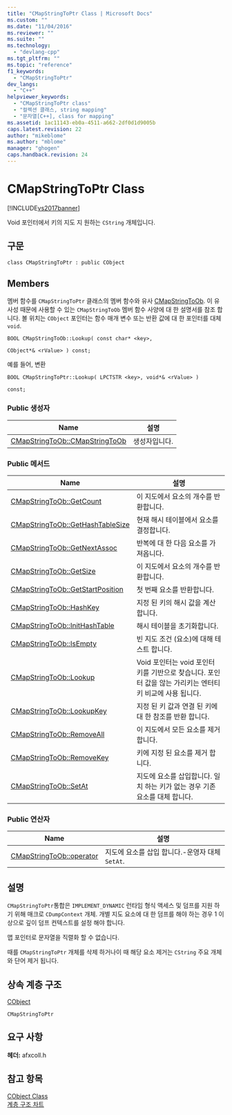 ```yaml
---
title: "CMapStringToPtr Class | Microsoft Docs"
ms.custom: ""
ms.date: "11/04/2016"
ms.reviewer: ""
ms.suite: ""
ms.technology: 
  - "devlang-cpp"
ms.tgt_pltfrm: ""
ms.topic: "reference"
f1_keywords: 
  - "CMapStringToPtr"
dev_langs: 
  - "C++"
helpviewer_keywords: 
  - "CMapStringToPtr class"
  - "컬렉션 클래스, string mapping"
  - "문자열[C++], class for mapping"
ms.assetid: 1ac11143-eb0a-4511-a662-2df0d1d9005b
caps.latest.revision: 22
author: "mikeblome"
ms.author: "mblome"
manager: "ghogen"
caps.handback.revision: 24
---
```

# CMapStringToPtr Class
[!INCLUDE[vs2017banner](../../assembler/inline/includes/vs2017banner.md)]

Void 포인터에서 키의 지도 지 원하는 `CString` 개체입니다.  
  
## 구문  
  
```  
class CMapStringToPtr : public CObject  
```  
  
## Members  
 멤버 함수를 `CMapStringToPtr` 클래스의 멤버 함수와 유사  [CMapStringToOb](../../mfc/reference/cmapstringtoob-class.md).  이 유사성 때문에 사용할 수 있는 `CMapStringToOb` 멤버 함수 사양에 대 한 설명서를 참조 합니다.  볼 위치는 `CObject` 포인터는 함수 매개 변수 또는 반환 값에 대 한 포인터를 대체 `void`.  
  
 `BOOL CMapStringToOb::Lookup( const char* <key>,`  
  
 `CObject*& <rValue> ) const;`  
  
 예를 들어, 변환  
  
 `BOOL CMapStringToPtr::Lookup( LPCTSTR <key>, void*& <rValue> )`  
  
 `const;`  
  
### Public 생성자  
  
|Name|설명|  
|----------|--------|  
|[CMapStringToOb::CMapStringToOb](../Topic/CMapStringToOb::CMapStringToOb.md)|생성자입니다.|  
  
### Public 메서드  
  
|Name|설명|  
|----------|--------|  
|[CMapStringToOb::GetCount](../Topic/CMapStringToOb::GetCount.md)|이 지도에서 요소의 개수를 반환합니다.|  
|[CMapStringToOb::GetHashTableSize](../Topic/CMapStringToOb::GetHashTableSize.md)|현재 해시 테이블에서 요소를 결정합니다.|  
|[CMapStringToOb::GetNextAssoc](../Topic/CMapStringToOb::GetNextAssoc.md)|반복에 대 한 다음 요소를 가져옵니다.|  
|[CMapStringToOb::GetSize](../Topic/CMapStringToOb::GetSize.md)|이 지도에서 요소의 개수를 반환합니다.|  
|[CMapStringToOb::GetStartPosition](../Topic/CMapStringToOb::GetStartPosition.md)|첫 번째 요소를 반환합니다.|  
|[CMapStringToOb::HashKey](../Topic/CMapStringToOb::HashKey.md)|지정 된 키의 해시 값을 계산합니다.|  
|[CMapStringToOb::InitHashTable](../Topic/CMapStringToOb::InitHashTable.md)|해시 테이블을 초기화합니다.|  
|[CMapStringToOb::IsEmpty](../Topic/CMapStringToOb::IsEmpty.md)|빈 지도 조건 \(요소\)에 대해 테스트 합니다.|  
|[CMapStringToOb::Lookup](../Topic/CMapStringToOb::Lookup.md)|Void 포인터는 void 포인터 키를 기반으로 찾습니다.  포인터 값을 않는 가리키는 엔터티 키 비교에 사용 됩니다.|  
|[CMapStringToOb::LookupKey](../Topic/CMapStringToOb::LookupKey.md)|지정 된 키 값과 연결 된 키에 대 한 참조를 반환 합니다.|  
|[CMapStringToOb::RemoveAll](../Topic/CMapStringToOb::RemoveAll.md)|이 지도에서 모든 요소를 제거합니다.|  
|[CMapStringToOb::RemoveKey](../Topic/CMapStringToOb::RemoveKey.md)|키에 지정 된 요소를 제거 합니다.|  
|[CMapStringToOb::SetAt](../Topic/CMapStringToOb::SetAt.md)|지도에 요소를 삽입합니다. 일치 하는 키가 없는 경우 기존 요소를 대체 합니다.|  
  
### Public 연산자  
  
|Name|설명|  
|----------|--------|  
|[CMapStringToOb::operator](../Topic/CMapStringToOb::operator.md)|지도에 요소를 삽입 합니다.\-운영자 대체 `SetAt`.|  
  
## 설명  
 `CMapStringToPtr`통합은 `IMPLEMENT_DYNAMIC` 런타임 형식 액세스 및 덤프를 지원 하기 위해 매크로 `CDumpContext` 개체.  개별 지도 요소에 대 한 덤프를 해야 하는 경우 1 이상으로 깊이 덤프 컨텍스트를 설정 해야 합니다.  
  
 맵 포인터로 문자열을 직렬화 할 수 없습니다.  
  
 때를 `CMapStringToPtr` 개체를 삭제 하거나이 때 해당 요소 제거는 `CString` 주요 개체와 단어 제거 됩니다.  
  
## 상속 계층 구조  
 [CObject](../../mfc/reference/cobject-class.md)  
  
 `CMapStringToPtr`  
  
## 요구 사항  
 **헤더:**  afxcoll.h  
  
## 참고 항목  
 [CObject Class](../../mfc/reference/cobject-class.md)   
 [계층 구조 차트](../../mfc/hierarchy-chart.md)